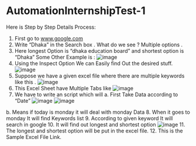 # AutomationInternshipTest-1

Here is Step by Step Details Process:

1.	First go to www.google.com
2.	Write “Dhaka” in the Search box . What do we see ? Multiple options .
3.	Here longest Option is “dhaka education board” and shortest option is “Dhaka” Some Other Example is :
 ![image](https://github.com/Sayid1218/AutomationInternshipTest-1/assets/97175166/c8d07a71-93fc-4e4c-a2b4-bc71eff427c7)
4.	Using the Inspect Option We can Easily find Out the desired stuff.
![image](https://github.com/Sayid1218/AutomationInternshipTest-1/assets/97175166/33a8f92b-398f-4507-a63e-499a11276f21)
5.	Suppose we have a given excel file where there are multiple keywords like this .
![image](https://github.com/Sayid1218/AutomationInternshipTest-1/assets/97175166/ed786e6c-0a68-4567-ab45-bfa3ae79532b)
6.	This Excel Sheet have Multiple Tabs like
![image](https://github.com/Sayid1218/AutomationInternshipTest-1/assets/97175166/765560da-0d87-477e-88fb-1584c48fbfc1)
7.	We have to write an script which will
a.	First Take Data according to “Date”
![image](https://github.com/Sayid1218/AutomationInternshipTest-1/assets/97175166/be358383-5fd7-4e4d-aec7-2388cfcd714f)
![image](https://github.com/Sayid1218/AutomationInternshipTest-1/assets/97175166/07228932-b353-4d07-bffa-8c3a448c73c3)

b.	Means if today is monday it will deal with monday Data
8.	When it goes to monday It will find Keywords list
9.	According to given keyword It will search in google
10.	It will find out longest and shortest option
![image](https://github.com/Sayid1218/AutomationInternshipTest-1/assets/97175166/cf5ccdba-a350-4413-b03c-07d4b0f96a2d)
11.	The longest and shortest option will be put in the excel file.
12.	This is the Sample Excel File Link.

   
